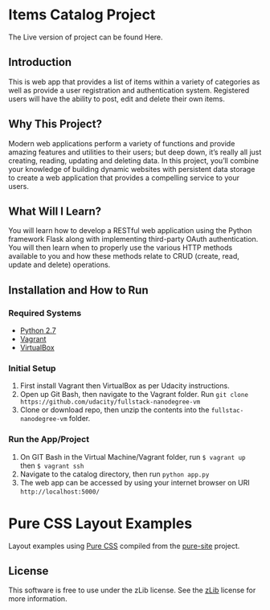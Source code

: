 # Items Catalog Project #

The Live version of project can be found Here.

## Introduction ##

This is web app that provides a list of items within a variety of categories as well as provide a user registration and authentication system. Registered users will have the ability to post, edit and delete their own items.

## Why This Project? ##

Modern web applications perform a variety of functions and provide amazing features and utilities to their users; but deep down, it’s really all just creating, reading, updating and deleting data. In this project, you’ll combine your knowledge of building dynamic websites with persistent data storage to create a web application that provides a compelling service to your users.

## What Will I Learn? ##

You will learn how to develop a RESTful web application using the Python framework Flask along with implementing third-party OAuth authentication. You will then learn when to properly use the various HTTP methods available to you and how these methods relate to CRUD (create, read, update and delete) operations.

## Installation and How to Run ##

### Required Systems ####

* [Python 2.7](https://www.python.org/)
* [Vagrant](https://www.vagrantup.com/)
* [VirtualBox](https://www.virtualbox.org/)

### Initial Setup ###

1. First install Vagrant then VirtualBox as per Udacity instructions.
2. Open up Git Bash, then navigate to the Vagrant folder. Run `git clone https://github.com/udacity/fullstack-nanodegree-vm`
3. Clone or download repo, then unzip the contents into the `fullstac-nanodegree-vm` folder.

### Run the App/Project ###

1. On GIT Bash in the Virtual Machine/Vagrant folder, run `$ vagrant up` then `$ vagrant ssh`
2. Navigate to the catalog directory, then run `python app.py`
3. The web app can be accessed by using your internet browser on URI `http://localhost:5000/`


Pure CSS Layout Examples
========================

Layout examples using [Pure CSS][pure] compiled from the [pure-site][] project.

[pure]: http://purecss.io/
[pure-site]: https://github.com/pure-css/pure-site


License
-------

This software is free to use under the zLib license.
See the [zLib][] license for more information.

[zLib]: http://www.zlib.net/zlib_license.html
